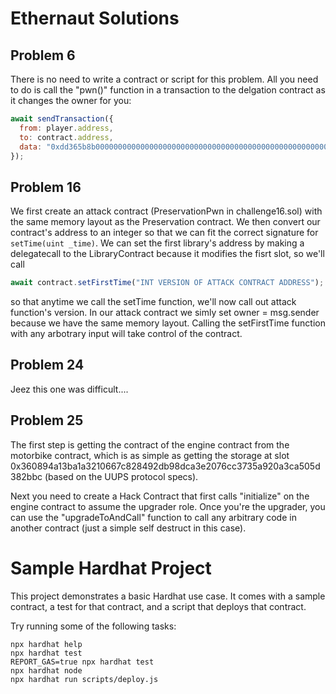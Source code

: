 # Ethernaut Solutions

## Problem 6

There is no need to write a contract or script for this problem. All you need to do is call the "pwn()" function in a transaction to the delgation contract as it changes the owner for you: 
```js
await sendTransaction({
  from: player.address,
  to: contract.address,
  data: "0xdd365b8b0000000000000000000000000000000000000000000000000000000000000000" // encoded version of "pwn()"
});
```

## Problem 16

We first create an attack contract (PreservationPwn in challenge16.sol) with the same memory layout as the Preservation contract. We then convert our contract's address to an integer so that we can fit the correct signature for ```setTime(uint _time)```. We can set the first library's address by making a delegatecall to the LibraryContract because it modifies the fisrt slot, so we'll call 
```js
await contract.setFirstTime("INT VERSION OF ATTACK CONTRACT ADDRESS"); 
````
so that anytime we call the setTime function, we'll now call out attack function's version. In our attack contract we simly set owner = msg.sender because we have the same memory layout. Calling the setFirstTime function with any arbotrary input will take control of the contract.

## Problem 24

Jeez this one was difficult....

## Problem 25

The first step is getting the contract of the engine contract from the motorbike contract, which is as simple as getting the storage at slot 0x360894a13ba1a3210667c828492db98dca3e2076cc3735a920a3ca505d382bbc (based on the UUPS protocol specs).

Next you need to create a Hack Contract that first calls "initialize" on the engine contract to assume the upgrader role. Once you're the upgrader, you can use the "upgradeToAndCall" function to call any arbitrary code in another contract (just a simple self destruct in this case).




# Sample Hardhat Project

This project demonstrates a basic Hardhat use case. It comes with a sample contract, a test for that contract, and a script that deploys that contract.

Try running some of the following tasks:

```shell
npx hardhat help
npx hardhat test
REPORT_GAS=true npx hardhat test
npx hardhat node
npx hardhat run scripts/deploy.js
```
